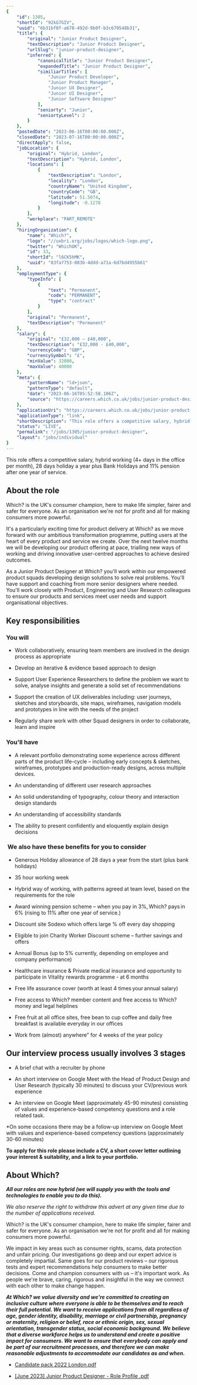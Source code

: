 ```yaml
---
{
	"id": 1305,
	"shortId": "92kG7GIV",
	"uuid": "6b31bf8f-a678-492d-9b0f-b3c670548b31",
	"title": {
		"original": "Junior Product Designer",
		"textDescription": "Junior Product Designer",
		"urlSlug": "junior-product-designer",
		"inferred": {
			"canonicalTitle": "Junior Product Designer",
			"expandedTitle": "Junior Product Designer",
			"similiarTitles": [
				"Junior Product Developer",
				"Junior Product Manager",
				"Junior UX Designer",
				"Junior UI Designer",
				"Junior Software Designer"
			],
			"seniorty": "Junior",
			"seniortyLevel": 2
		}
	},
	"postedDate": "2023-06-16T00:00:00.000Z",
	"closedDate": "2023-07-16T00:00:00.000Z",
	"directApply": false,
	"jobLocation": {
		"original": "Hybrid, London",
		"textDescription": "Hybrid, London",
		"locations": [
			{
				"textDescription": "London",
				"locality": "London",
				"countryName": "United Kingdom",
				"countryCode": "GB",
				"latitude": 51.5074,
				"longitude": -0.1278
			}
		],
		"workplace": "PART_REMOTE"
	},
	"hiringOrganization": {
		"name": "Which?",
		"logo": "//uxbri.org/jobs/logos/which-logo.png",
		"twitter": "WhichUK",
		"id": 33,
		"shortId": "l6CK5hMK",
		"uuid": "83fa7753-003b-4ddd-a71a-6d7bd4955b61"
	},
	"employmentType": {
		"typeInfo": [
			{
				"text": "Permanent",
				"code": "PERMANENT",
				"type": "contract"
			}
		],
		"original": "Permanent",
		"textDescription": "Permanent"
	},
	"salary": {
		"original": "£32,000 – £40,000",
		"textDescription": "£32,000 - £40,000",
		"currencyCode": "GBP",
		"currencySymbol": "£",
		"minValue": 32000,
		"maxValue": 40000
	},
	"meta": {
		"patternName": "ld+json",
		"patternType": "default",
		"date": "2023-06-16T05:52:58.106Z",
		"source": "https://careers.which.co.uk/jobs/junior-product-designer-london-united-kingdom?source=indeed"
	},
	"applicationUri": "https://careers.which.co.uk/jobs/junior-product-designer-london-united-kingdom#apply",
	"applicationType": "link",
	"shortDescription": "This role offers a competitive salary, hybrid working (4 days in the office per month), 28 days holiday a year plus Bank Holidays and 11 pension after one year of service. About the role Which? is",
	"status": "LIVE",
	"permalink": "/jobs/1305/junior-product-designer",
	"layout": "jobs/individual"
}
---
```

<p>This role offers a competitive salary, hybrid working (4+ days in the office per month), 28 days holiday a year plus Bank Holidays and 11% pension after one year of service.</p><h2>About the role</h2><p>Which? is the UK's consumer champion, here to make life simpler, fairer and safer for everyone. As an organisation we're not for profit and all for making consumers more powerful.</p><p>It's a particularly exciting time for product delivery at Which? as we move forward with our ambitious transformation programme, putting users at the heart of every product and service we create. Over the next twelve months we will be developing our product offering at pace, trialling new ways of working and driving innovative user-centred approaches to achieve desired outcomes.</p><p>As a Junior Product Designer at Which? you'll work within our empowered product squads developing design solutions to solve real problems. You'll have support and coaching from more senior designers where needed. You'll work closely with Product, Engineering and User Research colleagues to ensure our products and services meet user needs and support organisational objectives.&nbsp;</p><h2>Key responsibilities</h2><h3>You will</h3><ul><li><p>Work collaboratively, ensuring team members are involved in the design process as appropriate&nbsp;</p></li><li><p>Develop an iterative &amp; evidence based approach to design</p></li><li><p>Support User Experience Researchers to define the problem we want to solve, analyse insights and generate a solid set of recommendations</p></li><li><p>Support the creation of UX deliverables including: user journeys, sketches and storyboards, site maps, wireframes, navigation models and prototypes in line with the needs of the project</p></li><li><p>Regularly share work with other Squad designers in order to collaborate, learn and inspire</p></li></ul><h3>You'll have</h3><ul><li><p>A relevant portfolio demonstrating some experience across different parts of the product life-cycle – including early concepts &amp; sketches, wireframes, prototypes and production-ready designs, across multiple devices.</p></li><li><p>An understanding of different user research approaches&nbsp;</p></li><li><p>An solid understanding of typography, colour theory and interaction design standards</p></li><li><p>An understanding of accessibility standards</p></li><li><p>The ability to present confidently and eloquently explain design decisions</p></li></ul><h3>&nbsp;We also have these benefits for you to consider</h3><ul><li><p>Generous Holiday allowance of 28 days a year from the start (plus bank holidays)</p></li><li><p>35 hour working week</p></li><li><p>Hybrid way of working, with patterns agreed at team level, based on the requirements for the role</p></li><li><p>Award winning pension scheme – when you pay in 3%, Which? pays in 6% (rising to 11% after one year of service.)&nbsp;</p></li><li><p>Discount site Sodexo which offers large % off every day shopping&nbsp;</p></li><li><p>Eligible to join Charity Worker Discount scheme – further savings and offers</p></li><li><p>Annual Bonus (up to 5% currently, depending on employee and company performance)</p></li><li><p>Healthcare insurance &amp; Private medical insurance and opportunity to participate in Vitality rewards programme - at 6 months &nbsp;</p></li><li><p>Free life assurance cover (worth at least 4 times your annual salary)</p></li><li><p>Free access to Which? member content and free access to Which? money and legal helplines&nbsp;</p></li><li><p>Free fruit at all office sites, free bean to cup coffee and daily free breakfast is available everyday in our offices</p></li><li><p>Work from (almost) anywhere” for 4 weeks of the year policy</p></li></ul><h2>Our interview process usually involves 3 stages</h2><ul><li><p>A brief chat with a recruiter by phone</p></li><li><p>An short interview on Google Meet with the Head of Product Design and User Research (typically 30 minutes) to discuss your CV/previous work experience</p></li><li><p>An interview on Google Meet (approximately 45-90 minutes) consisting of values and experience-based competency questions and a role related task.</p></li></ul><p>*On some occasions there may be a follow-up interview on Google Meet with values and experience-based competency questions (approximately 30-60 minutes)</p><p><strong>To apply for this role please include a CV, a short cover letter outlining your interest &amp; suitability, and a link to your portfolio.</strong></p><h2><strong>About Which?</strong></h2><p><strong><em>All our roles are now hybrid (we will supply you with the tools and technologies to enable you to do this).&nbsp;</em></strong></p><p><em>We also reserve the right to withdraw this advert at any given time due to the number of applications received.</em></p><p>Which? is the UK's consumer champion, here to make life simpler, fairer and safer for everyone. As an organisation we're not for profit and all for making consumers more powerful.</p><p>We impact in key areas such as consumer rights, scams, data protection and unfair pricing. Our investigations go deep and our expert advice is completely impartial. Same goes for our product reviews – our rigorous tests and expert recommendations help consumers to make better decisions. Come and champion consumers with us – it's important work. As people we're brave, caring, rigorous and insightful in the way we connect with each other to make change happen.</p><p><strong><em>At Which? we value diversity and we're committed to creating an inclusive culture where everyone is able to be themselves and to reach their full potential. We want to receive applications from all regardless of age, gender identity, disability, marriage or civil partnership, pregnancy or maternity, religion or belief, race or ethnic origin, sex, sexual orientation, transgender status, social economic background. We believe that a diverse workforce helps us to understand and create a positive impact for consumers. We want to ensure that everybody can apply and be part of our recruitment processes, and therefore we can make reasonable adjustments to accommodate our candidates as and when.</em></strong></p><ul><li><p><a target="_blank" rel="noopener noreferrer nofollow" href="https://jobs.which.co.uk/jobs/vacancy/junior-product-designer--1636-hybrid---london/1654/description/ajaxaction/downloadfile/?id=151259">Candidate pack 2022 London.pdf</a></p></li><li><p><a target="_blank" rel="noopener noreferrer nofollow" href="https://jobs.which.co.uk/jobs/vacancy/junior-product-designer--1636-hybrid---london/1654/description/ajaxaction/downloadfile/?id=151298">[June 2023] Junior Product Designer - Role Profile .pdf</a></p></li></ul>
